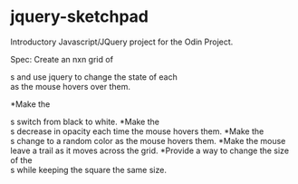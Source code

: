 # jquery-sketchpad
Introductory Javascript/JQuery project for the Odin Project.

Spec: Create an nxn grid of <div>s and use jquery to change the state of each <div> as the mouse hovers over them.

*Make the <div>s switch from black to white.
*Make the <div>s decrease in opacity each time the mouse hovers them.
*Make the <div>s change to a random color as the mouse hovers them.
*Make the mouse leave a trail as it moves across the grid.
*Provide a way to change the size of the <div>s while keeping the square the same size.
